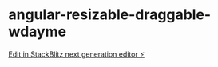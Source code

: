 # angular-resizable-draggable-wdayme

[Edit in StackBlitz next generation editor ⚡️](https://stackblitz.com/~/github.com/devanidimple/angular-resizable-draggable-wdayme)